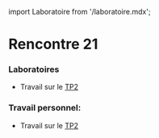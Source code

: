 import Laboratoire from '/laboratoire.mdx';

# Rencontre 21

### Laboratoires
- Travail sur le [TP2](/tp/tp2)

### Travail personnel: 
- Travail sur le [TP2](/tp/tp2)
